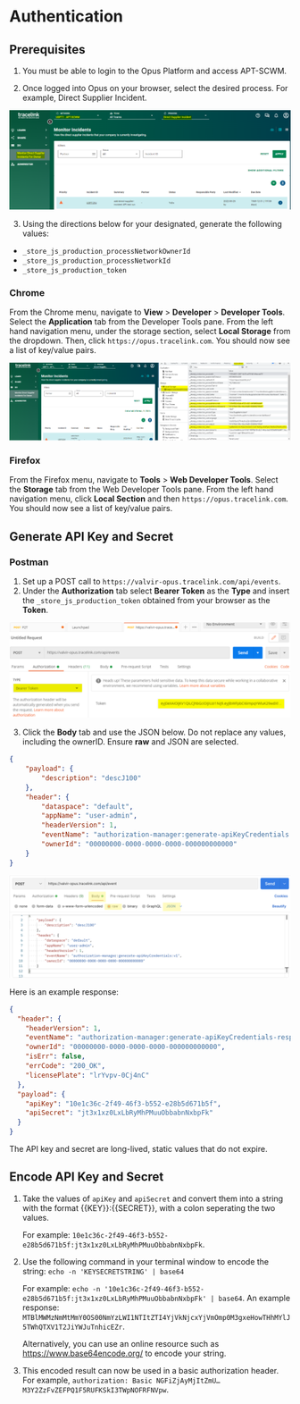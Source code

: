 # Authentication 

## Prerequisites 

1. You must be able to login to the Opus Platform and access APT-SCWM. 

2. Once logged into Opus on your browser, select the desired process. For example, Direct Supplier Incident. 

![Opus in Browser](images/opus_apt.png)

3. Using the directions below for your designated, generate the following values:

- `_store_js_production_processNetworkOwnerId`
- `_store_js_production_processNetworkId`
- `_store_js_production_token`

### Chrome

From the Chrome menu, navigate to **View** > **Developer** > **Developer Tools**.
Select the **Application** tab from the Developer Tools pane. From the left hand navigation menu, under the storage section, select
**Local Storage** from the dropdown. Then, click `https://opus.tracelink.com`. You should now see a list of key/value pairs. 

![Key Value Pairs](images/chrome_apt.png)

### Firefox

From the Firefox menu, navigate to **Tools** > **Web Developer Tools**.
Select the **Storage** tab from the Web Developer Tools pane. From the left hand navigation menu, click **Local Section** and then
`https://opus.tracelink.com`. You should now see a list of key/value pairs. 

## Generate API Key and Secret

### Postman

1. Set up a POST call to `https://valvir-opus.tracelink.com/api/events`.
2. Under the **Authorization** tab select **Bearer Token** as the **Type** and insert the `_store_js_production_token` obtained
from your browser as the **Token**.

![Postman Token](images/postman_token.png)

3. Click the **Body** tab and use the JSON below. Do not replace any values, including the ownerID. Ensure **raw** and JSON are selected.

```json
{
    "payload": {
        "description": "descJ100"
    },
    "header": {
        "dataspace": "default",
        "appName": "user-admin",
        "headerVersion": 1,
        "eventName": "authorization-manager:generate-apiKeyCredentials:v1",
        "ownerId": "00000000-0000-0000-0000-000000000000"
    }
}
```

![Postman Token](images/postman_body.png)

Here is an example response: 

```json
{
  "header": {
    "headerVersion": 1,
    "eventName": "authorization-manager:generate-apiKeyCredentials-response:v1",
    "ownerId": "00000000-0000-0000-0000-000000000000",
    "isErr": false,
    "errCode": "200_OK",
    "licensePlate": "lrYvpv-0Cj4nC"
  },
  "payload": {
    "apiKey": "10e1c36c-2f49-46f3-b552-e28b5d671b5f",
    "apiSecret": "jt3x1xz0LxLbRyMhPMuuObbabnNxbpFk"
  }
}
```

The API key and secret are long-lived, static values that do not expire. 

## Encode API Key and Secret

1. Take the values of `apiKey` and `apiSecret` and convert them into a string with the format {{KEY}}:{{SECRET}}, with a colon seperating the two values. 

   For example: `10e1c36c-2f49-46f3-b552-e28b5d671b5f:jt3x1xz0LxLbRyMhPMuuObbabnNxbpFk`.

2. Use the following command in your terminal window to encode the string: `echo -n 'KEYSECRETSTRING' | base64`

   For example: `echo -n '10e1c36c-2f49-46f3-b552-e28b5d671b5f:jt3x1xz0LxLbRyMhPMuuObbabnNxbpFk' | base64`.
   An example response: `MTBlMWMzNmMtMmY0OS00NmYzLWI1NTItZTI4YjVkNjcxYjVmOmp0M3gxeHowTHhMYlJ5TWhQTXV1T2JiYWJuTnhicEZr`.

   Alternatively, you can use an online resource such as https://www.base64encode.org/ to encode your string.

3. This encoded result can now be used in a basic authorization header. 
   For example, `authorization: Basic NGFiZjAyMjItZmU…M3Y2ZzFvZEFPQ1F5RUFKSkI3TWpNOFRFNVpw`.


